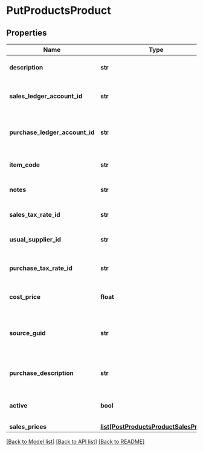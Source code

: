 # PutProductsProduct

## Properties
Name | Type | Description | Notes
------------ | ------------- | ------------- | -------------
**description** | **str** | The product description | [optional] 
**sales_ledger_account_id** | **str** | The sales ledger account for the product | [optional] 
**purchase_ledger_account_id** | **str** | The purchase ledger account for the product | [optional] 
**item_code** | **str** | The item code for the product | [optional] 
**notes** | **str** | The notes for the product | [optional] 
**sales_tax_rate_id** | **str** | The ID of the Sales Tax Rate. | [optional] 
**usual_supplier_id** | **str** | The ID of the Usual Supplier. | [optional] 
**purchase_tax_rate_id** | **str** | The ID of the Purchase Tax Rate. | [optional] 
**cost_price** | **float** | The cost price of the product | [optional] 
**source_guid** | **str** | Used when importing products from external sources | [optional] 
**purchase_description** | **str** | The product purchase description | [optional] 
**active** | **bool** | Indicates whether the product is active | [optional] 
**sales_prices** | [**list[PostProductsProductSalesPrices]**](PostProductsProductSalesPrices.md) |  | [optional] 

[[Back to Model list]](../README.md#documentation-for-models) [[Back to API list]](../README.md#documentation-for-api-endpoints) [[Back to README]](../README.md)


